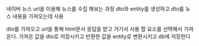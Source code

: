 네이버 뉴스 url을 이용해 뉴스를 수집 해보는 과정
dto와 entity를 생성하고 dto를 뉴스 내용을 가져오는데 사용

dto를 가져오고 url을 통해 html문서 응답을 받고 거기서 사용 할 요소를 선택해서 가져온다.
가져온 값을 dto로 저장시키고 반환한 값을 entity로 변환시키고 db에 저장한다
